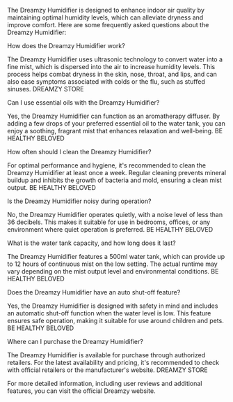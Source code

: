 The Dreamzy Humidifier is designed to enhance indoor air quality by maintaining optimal humidity levels, which can alleviate dryness and improve comfort. Here are some frequently asked questions about the Dreamzy Humidifier:

How does the Dreamzy Humidifier work?

The Dreamzy Humidifier uses ultrasonic technology to convert water into a fine mist, which is dispersed into the air to increase humidity levels. This process helps combat dryness in the skin, nose, throat, and lips, and can also ease symptoms associated with colds or the flu, such as stuffed sinuses. 
DREAMZY STORE

Can I use essential oils with the Dreamzy Humidifier?

Yes, the Dreamzy Humidifier can function as an aromatherapy diffuser. By adding a few drops of your preferred essential oil to the water tank, you can enjoy a soothing, fragrant mist that enhances relaxation and well-being. 
BE HEALTHY BELOVED

How often should I clean the Dreamzy Humidifier?

For optimal performance and hygiene, it's recommended to clean the Dreamzy Humidifier at least once a week. Regular cleaning prevents mineral buildup and inhibits the growth of bacteria and mold, ensuring a clean mist output. 
BE HEALTHY BELOVED

Is the Dreamzy Humidifier noisy during operation?

No, the Dreamzy Humidifier operates quietly, with a noise level of less than 36 decibels. This makes it suitable for use in bedrooms, offices, or any environment where quiet operation is preferred. 
BE HEALTHY BELOVED

What is the water tank capacity, and how long does it last?

The Dreamzy Humidifier features a 500ml water tank, which can provide up to 12 hours of continuous mist on the low setting. The actual runtime may vary depending on the mist output level and environmental conditions. 
BE HEALTHY BELOVED

Does the Dreamzy Humidifier have an auto shut-off feature?

Yes, the Dreamzy Humidifier is designed with safety in mind and includes an automatic shut-off function when the water level is low. This feature ensures safe operation, making it suitable for use around children and pets. 
BE HEALTHY BELOVED

Where can I purchase the Dreamzy Humidifier?

The Dreamzy Humidifier is available for purchase through authorized retailers. For the latest availability and pricing, it's recommended to check with official retailers or the manufacturer's website. 
DREAMZY STORE

For more detailed information, including user reviews and additional features, you can visit the official Dreamzy website. 
